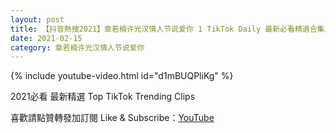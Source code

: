 ```yaml
---
layout: post
title: 【抖音熱搜2021】章若楠许光汉情人节说爱你 1 TikTok Daily 最新必看精選合集2021 02 15
date: 2021-02-15
category: 章若楠许光汉情人节说爱你
---
```


{% include youtube-video.html id="d1mBUQPliKg" %}

2021必看 最新精選 Top TikTok Trending Clips

喜歡請點贊轉發加訂閱 Like & Subscribe：[YouTube](https://www.youtube.com/channel/UCAoR7VcanIPd04uEq_GIylA/videos)

